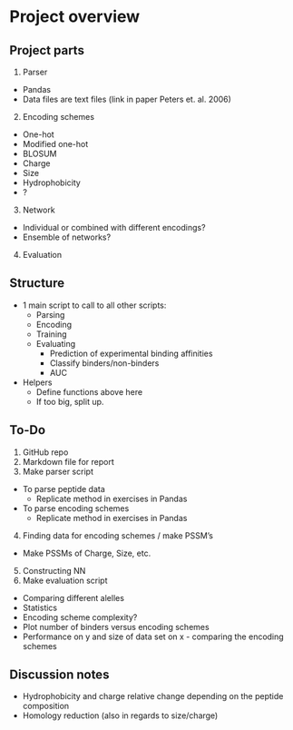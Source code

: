 # Project overview
## Project parts
1. Parser
  * Pandas
  * Data files are text files (link in paper Peters et. al. 2006)
2. Encoding schemes
  * One-hot
  * Modified one-hot
  * BLOSUM
  * Charge
  * Size
  * Hydrophobicity
  * ?
3. Network
  * Individual or combined with different encodings?
  * Ensemble of networks?
4. Evaluation

## Structure
- 1 main script to call to all other scripts:
  * Parsing
  * Encoding
  * Training
  * Evaluating
    *  Prediction of experimental binding affinities
    *  Classify binders/non-binders
    *  AUC
- Helpers
  * Define functions above here
  * If too big, split up.

## To-Do
1. GitHub repo
2. Markdown file for report
3.	Make parser script
  * To parse peptide data
    * Replicate method in exercises in Pandas
  * To parse encoding schemes
    * Replicate method in exercises in Pandas
4. Finding data for encoding schemes / make PSSM’s
  * Make PSSMs of Charge, Size, etc.
5. Constructing NN
6. Make evaluation script
 * Comparing different alelles
 * Statistics
 * Encoding scheme complexity?
 * Plot number of binders versus encoding schemes
 * Performance on y and size of data set on x - comparing the encoding schemes 

## Discussion notes
-	Hydrophobicity and charge relative change depending on the peptide composition
-	Homology reduction (also in regards to size/charge)
